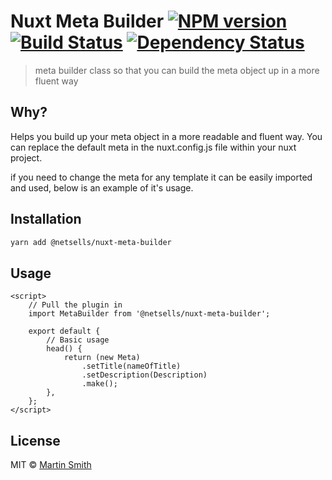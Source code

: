 # Nuxt Meta Builder [![NPM version][npm-image]][npm-url] [![Build Status][travis-image]][travis-url] [![Dependency Status][daviddm-image]][daviddm-url]
> meta builder class so that you can build the meta object up in a more fluent way

## Why?

Helps you build up your meta object in a more readable and fluent way.
You can replace the default meta in the nuxt.config.js file within your nuxt project. 

if you need to change the meta for any template it can be easily imported and used, below is an example of it's usage.


## Installation

```sh
yarn add @netsells/nuxt-meta-builder
```

## Usage

```vue
<script>
    // Pull the plugin in
    import MetaBuilder from '@netsells/nuxt-meta-builder';
    
    export default {
        // Basic usage
        head() {
            return (new Meta)
                .setTitle(nameOfTitle)
                .setDescription(Description)
                .make();
        },       
    };
</script>
```

## License

MIT © [Martin Smith]()


[npm-image]: https://badge.fury.io/js/%40netsells%2Fnuxt-meta-builder.svg
[npm-url]: https://npmjs.org/package/@netsells/nuxt-meta-builder
[travis-image]: https://travis-ci.org/netsells/nuxt-meta-builder.svg?branch=master
[travis-url]: https://travis-ci.org/netsells/nuxt-meta-builder
[daviddm-image]: https://david-dm.org/netsells/nuxt-meta-builder.svg?theme=shields.io
[daviddm-url]: https://david-dm.org/netsells/nuxt-meta-builder
